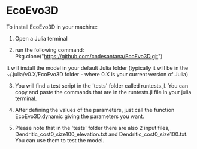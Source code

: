 # EcoEvo3D

To install EcoEvo3D in your machine:

1) Open a Julia terminal

2) run the following command: Pkg.clone("https://github.com/cndesantana/EcoEvo3D.git")

It will install the model in your default Julia folder (typically it will be in the ~/.julia/v0.X/EcoEvo3D folder - where 0.X is your current version of Julia)

3) You will find a test script in the 'tests' folder called runtests.jl. You can copy and paste the commands that are in the runtests.jl file in your julia terminal.

4) After defining the values of the parameters, just call the function EcoEvo3D.dynamic giving the parameters you want. 

5) Please note that in the 'tests' folder there are also 2 input files, Dendritic_cost0_size100_elevation.txt and Dendritic_cost0_size100.txt. You can use them to test the model.


